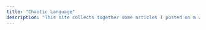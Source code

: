 ```yaml
---
title: "Chaotic Language"
description: "This site collects together some articles I posted on a website under this domain around 2008 while researching wider issues in complexity I was being led to by my resoearch on the complexity of learning natural language grammar. To this I will add more contemporary videos and podcasts, presentations and papers"
---
```

